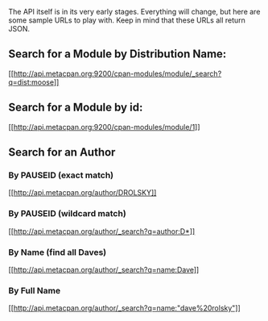 The API itself is in its very early stages.  Everything will change, but here are some sample URLs to play with.  Keep in mind that these URLs all return JSON.

## Search for a Module by Distribution Name:
[[http://api.metacpan.org:9200/cpan-modules/module/_search?q=dist:moose]]

## Search for a Module by id:
[[http://api.metacpan.org:9200/cpan-modules/module/1]]

## Search for an Author

### By PAUSEID (exact match)
[[http://api.metacpan.org/author/DROLSKY]]

### By PAUSEID (wildcard match)
[[http://api.metacpan.org/author/_search?q=author:D*]]

### By Name (find all Daves)
[[http://api.metacpan.org/author/_search?q=name:Dave]]

### By Full Name
[[http://api.metacpan.org/author/_search?q=name:"dave%20rolsky"]]

